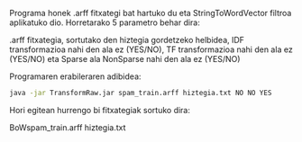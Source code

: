 Programa honek .arff fitxategi bat hartuko du eta StringToWordVector filtroa aplikatuko dio. Horretarako 5 parametro behar dira:

.arff fitxategia, sortutako den hiztegia gordetzeko helbidea,   IDF transformazioa nahi den ala ez (YES/NO), TF transformazioa nahi den ala ez (YES/NO) eta Sparse ala NonSparse nahi den ala ez (YES/NO)

Programaren erabileraren adibidea:

```bash
java -jar TransformRaw.jar spam_train.arff hiztegia.txt NO NO YES 
```

Hori egitean hurrengo bi fitxategiak sortuko dira:

BoWspam_train.arff hiztegia.txt